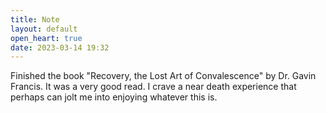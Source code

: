 ```yaml
---
title: Note
layout: default
open_heart: true
date: 2023-03-14 19:32
---
```


Finished the book "Recovery, the Lost Art of Convalescence" by Dr. Gavin Francis. It was a very good read. I crave a near death experience that perhaps can jolt me into enjoying whatever this is.
